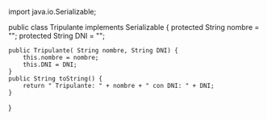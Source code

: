 import java.io.Serializable;

public class Tripulante implements Serializable {
    protected String nombre = "";
    protected String DNI = "";

    public Tripulante( String nombre, String DNI) {
        this.nombre = nombre;
        this.DNI = DNI;
    }
    public String toString() {
        return " Tripulante: " + nombre + " con DNI: " + DNI;
    }
}
